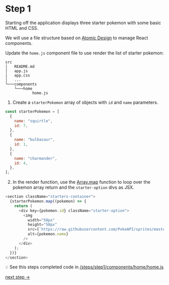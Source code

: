 # Step 1

Starting off the application displays three starter pokemon with some basic HTML and CSS.

We will use a file structure based on [Atomic Design](https://bradfrost.com/blog/post/atomic-web-design/) to manage React components.

Update the `home.js` component file to use render the list of starter pokemon:

```
src
│   README.md
│   app.js
|   app.css
│   ...
└───components
    └───home
            home.js
```

1. Create a `starterPokemon` array of objects with `id` and `name` parameters.

```js
const starterPokemon = [
  {
    name: "squirtle",
    id: 7,
  },
  {
    name: "bulbasaur",
    id: 1,
  },
  {
    name: "charmander",
    id: 4,
  },
];
```

2. In the render function, use the [Array.map](https://developer.mozilla.org/en-US/docs/Web/JavaScript/Reference/Global_Objects/Array/map) function to loop over the pokemon array return and the `starter-option` divs as JSX.

```js
<section className="starters-container">
  {starterPokemon.map((pokemon) => {
    return (
      <div key={pokemon.id} className="starter-option">
        <img
          width="50px"
          height="50px"
          src={`https://raw.githubusercontent.com/PokeAPI/sprites/master/sprites/pokemon/other/dream-world/${pokemon.id}.svg`}
          alt={pokemon.name}
        />
      </div>
    );
  })}
</section>
```

:bulb: See this steps completed code in [/steps/step1/components/home/home.js](https://github.com/efloden/react-redux-pokeapi/blob/main/steps/step1/app.js)

[next step ->](./step2.md)
